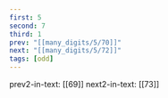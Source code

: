 ```yaml
---
first: 5
second: 7
third: 1
prev: "[[many_digits/5/70]]"
next: "[[many_digits/5/72]]"
tags: [odd]
---
```

prev2-in-text: [[69]]
next2-in-text: [[73]]
